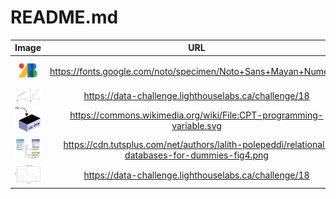 # README.md

| Image | URL |
|:---:|:---:|
| <img src="Google-Fonts_400x400.png" width="48">| https://fonts.google.com/noto/specimen/Noto+Sans+Mayan+Numerals |
| <img src="positive_scatter.png" width="48"> | https://data-challenge.lighthouselabs.ca/challenge/18 |
| <img src="programming-variable.svg" width="48"> | https://commons.wikimedia.org/wiki/File:CPT-programming-variable.svg |
| <img src="relational-databases-for-dummies-fig4.png" width="48"> | https://cdn.tutsplus.com/net/authors/lalith-polepeddi/relational-databases-for-dummies-fig4.png |
| <img src="scatter.png" width="48"> | https://data-challenge.lighthouselabs.ca/challenge/18 |